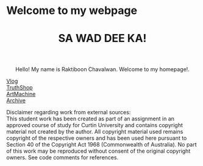 # Welcome to my webpage
<html lang="en-US">

<head>
  <meta charset="UTF-8">
  <meta name="viewport" content="width=device-width, initial-scale=1.0">
  <!--update link with the name of your stylesheet and folder-->
  <link rel="stylesheet" href="yourName.css">
  <title>RAKTI.CHAVAS</title>
</head>

<body>
  <header>
    <!--update with your name or homepage name-->
    <h1 style="text-align:center;">SA WAD DEE KA!</h1>
  </header>
	
	
  <section id="Raktibooon">
  <p style="text-align:center;">Hello! My name is Raktiboon Chavalwan. Welcome to my homepage!.</p>
  </section>

  <section id="vlog">
    <!--update link with the name of your folder-->
    <a href="https://studioelectronicart.github.io/students/RaktiC/vlog.html">Vlog</a>
  </section>
	
  <section id="TruthShop">
    <!--update link with the name of your folder-->
    <a href="https://studioelectronicart.github.io/students/RaktiC/welcome_to_truth_shop_.html">TruthShop</a>
  </section>
  
   <section id="ArtMachine">
    <!--update link with the name of your folder-->
    <a href="machine.html">ArtMachine</a>
  </section>

   <section id="Archive">
    <!--update link with the name of your folder-->
    <a href="archive.html">Archive</a>
  </section>



  

<html>
<style>
body {
  background-image: url('teddybg.png');
}
</style>

<body>

</body>
</html>



  <!-- do not remove this footer. You may change style/formatting (e.g. padding,
  font face, colour) in your CSS file but it must remain fixed at the bottom of
  the page, and contain the same text. It must appear on all pages of your
  personal site.-->
 <footer>
    <p>Disclaimer regarding work from external sources: <br>
      This student work has been created as part of an assignment in an approved course of study for Curtin University and contains copyright material not created by the author. All copyright material used remains copyright of the respective owners and has been used here pursuant to Section 40 of the Copyright Act 1968 (Commonwealth of Australia). No part of this work may be reproduced without consent of the original copyright owners. See code comments for references.</p>
  </footer>

</body>


</html>

